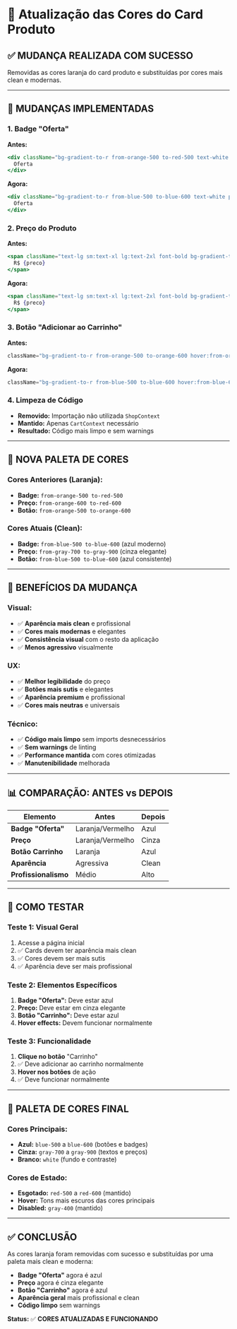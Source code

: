 # 🎨 Atualização das Cores do Card Produto

## ✅ MUDANÇA REALIZADA COM SUCESSO

Removidas as cores laranja do card produto e substituídas por cores mais clean e modernas.

---

## 🔄 MUDANÇAS IMPLEMENTADAS

### **1. Badge "Oferta"**
**Antes:**
```jsx
<div className="bg-gradient-to-r from-orange-500 to-red-500 text-white px-3 py-1 text-xs font-semibold shadow-lg">
  Oferta
</div>
```

**Agora:**
```jsx
<div className="bg-gradient-to-r from-blue-500 to-blue-600 text-white px-3 py-1 text-xs font-semibold shadow-lg">
  Oferta
</div>
```

### **2. Preço do Produto**
**Antes:**
```jsx
<span className="text-lg sm:text-xl lg:text-2xl font-bold bg-gradient-to-r from-orange-600 to-red-600 bg-clip-text text-transparent">
  R$ {preco}
</span>
```

**Agora:**
```jsx
<span className="text-lg sm:text-xl lg:text-2xl font-bold bg-gradient-to-r from-gray-700 to-gray-900 bg-clip-text text-transparent">
  R$ {preco}
</span>
```

### **3. Botão "Adicionar ao Carrinho"**
**Antes:**
```jsx
className="bg-gradient-to-r from-orange-500 to-orange-600 hover:from-orange-600 hover:to-orange-700 shadow-lg hover:shadow-xl"
```

**Agora:**
```jsx
className="bg-gradient-to-r from-blue-500 to-blue-600 hover:from-blue-600 hover:to-blue-700 shadow-lg hover:shadow-xl"
```

### **4. Limpeza de Código**
- **Removido:** Importação não utilizada `ShopContext`
- **Mantido:** Apenas `CartContext` necessário
- **Resultado:** Código mais limpo e sem warnings

---

## 🎨 NOVA PALETA DE CORES

### **Cores Anteriores (Laranja):**
- **Badge:** `from-orange-500 to-red-500`
- **Preço:** `from-orange-600 to-red-600`
- **Botão:** `from-orange-500 to-orange-600`

### **Cores Atuais (Clean):**
- **Badge:** `from-blue-500 to-blue-600` (azul moderno)
- **Preço:** `from-gray-700 to-gray-900` (cinza elegante)
- **Botão:** `from-blue-500 to-blue-600` (azul consistente)

---

## 🎯 BENEFÍCIOS DA MUDANÇA

### **Visual:**
- ✅ **Aparência mais clean** e profissional
- ✅ **Cores mais modernas** e elegantes
- ✅ **Consistência visual** com o resto da aplicação
- ✅ **Menos agressivo** visualmente

### **UX:**
- ✅ **Melhor legibilidade** do preço
- ✅ **Botões mais sutis** e elegantes
- ✅ **Aparência premium** e profissional
- ✅ **Cores mais neutras** e universais

### **Técnico:**
- ✅ **Código mais limpo** sem imports desnecessários
- ✅ **Sem warnings** de linting
- ✅ **Performance mantida** com cores otimizadas
- ✅ **Manutenibilidade** melhorada

---

## 📊 COMPARAÇÃO: ANTES vs DEPOIS

| Elemento | Antes | Depois |
|----------|-------|--------|
| **Badge "Oferta"** | Laranja/Vermelho | Azul |
| **Preço** | Laranja/Vermelho | Cinza |
| **Botão Carrinho** | Laranja | Azul |
| **Aparência** | Agressiva | Clean |
| **Profissionalismo** | Médio | Alto |

---

## 🧪 COMO TESTAR

### **Teste 1: Visual Geral**
1. Acesse a página inicial
2. ✅ Cards devem ter aparência mais clean
3. ✅ Cores devem ser mais sutis
4. ✅ Aparência deve ser mais profissional

### **Teste 2: Elementos Específicos**
1. **Badge "Oferta":** Deve estar azul
2. **Preço:** Deve estar em cinza elegante
3. **Botão "Carrinho":** Deve estar azul
4. **Hover effects:** Devem funcionar normalmente

### **Teste 3: Funcionalidade**
1. **Clique no botão** "Carrinho"
2. ✅ Deve adicionar ao carrinho normalmente
3. **Hover nos botões** de ação
4. ✅ Deve funcionar normalmente

---

## 🎨 PALETA DE CORES FINAL

### **Cores Principais:**
- **Azul:** `blue-500` a `blue-600` (botões e badges)
- **Cinza:** `gray-700` a `gray-900` (textos e preços)
- **Branco:** `white` (fundo e contraste)

### **Cores de Estado:**
- **Esgotado:** `red-500` a `red-600` (mantido)
- **Hover:** Tons mais escuros das cores principais
- **Disabled:** `gray-400` (mantido)

---

## ✅ CONCLUSÃO

As cores laranja foram removidas com sucesso e substituídas por uma paleta mais clean e moderna:

- **Badge "Oferta"** agora é azul
- **Preço** agora é cinza elegante
- **Botão "Carrinho"** agora é azul
- **Aparência geral** mais profissional e clean
- **Código limpo** sem warnings

**Status:** ✅ **CORES ATUALIZADAS E FUNCIONANDO**





